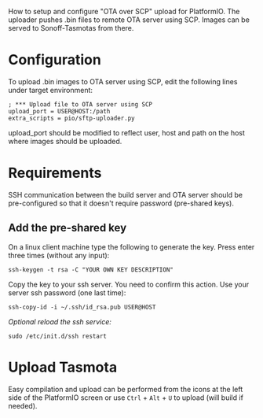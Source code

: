 How to setup and configure "OTA over SCP" upload for PlatformIO. The uploader pushes .bin files to remote OTA server using SCP. Images can be served to Sonoff-Tasmotas from there.

# Configuration
To upload .bin images to OTA server using SCP, edit the following lines under target environment:
```
; *** Upload file to OTA server using SCP
upload_port = USER@HOST:/path
extra_scripts = pio/sftp-uploader.py
```
upload_port should be modified to reflect user, host and path on the host where images should be uploaded.

# Requirements
SSH communication between the build server and OTA server should be pre-configured so that it doesn't require password (pre-shared keys).

## Add the pre-shared key
On a linux client machine type the following to generate the key. Press enter three times (without any input):
```
ssh-keygen -t rsa -C "YOUR OWN KEY DESCRIPTION"
```
Copy the key to your ssh server. You need to confirm this action. Use your server ssh password (one last time):
```
ssh-copy-id -i ~/.ssh/id_rsa.pub USER@HOST
```
_Optional reload the ssh service:_
```
sudo /etc/init.d/ssh restart
```

# Upload Tasmota
Easy compilation and upload can be performed from the icons at the left side of the PlatformIO screen or use `Ctrl` + `Alt` + `U` to upload (will build if needed).
